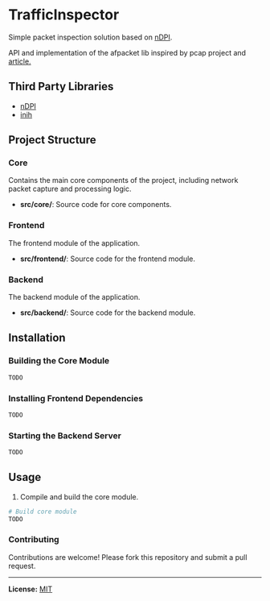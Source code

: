 # TrafficInspector
Simple packet inspection solution based on [nDPI](https://github.com/ntop/nDPI).

API and implementation of the afpacket lib inspired by pcap project and [article.](https://pavel.network/capturing-packets-in-linux-at-a-speed-of-millions-of-packets-per-second-without-using-third-party-libraries/)

##  Third Party Libraries

* [nDPI](https://github.com/ntop/nDPI)
* [inih](https://github.com/benhoyt/inih/tree/master)

## Project Structure

### Core
Contains the main core components of the project, including network packet capture and processing logic.
- **src/core/**: Source code for core components.

### Frontend
The frontend module of the application.
- **src/frontend/**: Source code for the frontend module.

### Backend
The backend module of the application.
- **src/backend/**: Source code for the backend module.


## Installation

### Building the Core Module

```sh
TODO
```

### Installing Frontend Dependencies

```sh
TODO
```

### Starting the Backend Server

```sh
TODO
```

## Usage

1. Compile and build the core module.

```sh
# Build core module
TODO
```

### Contributing

Contributions are welcome! Please fork this repository and submit a pull request.

---

**License:** [MIT](LICENSE)
